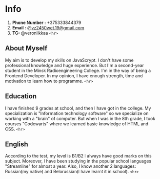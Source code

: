# __Info__
1. __Phone Number :__ +375333844379
1. __Email :__ @vz2450wet.19@gmail.com
1. __TG:__ @veroniikkaa
`<hr>`
## __About Myself__
My aim is to develop my skills on JavaScrypt. 
I don't have some professional knowledge and huge experience. But I'm a second-year student in the Minsk Radioengineering College.
I'm in the way of being a Frontend Developer.
In my opinion, I have enough strength, time and motivation to learn how to programme.
`<hr>`
## __Education__
I have finished 9 grades at school, and then I have got in the college.
My specialization is "Information technology software" so we specialize on working with a "brain" of computer.
But when I was in the 8th grade, I took courses "Codewarts" where we learned basic knowledge of HTML and CSS.
`<hr>`
## __English__
According to the test, my level is B1/B2
I always have good marks on this subject.
Moreover, I have been studying in the popular school languages "Streamline" for almost a year.
Also, I know another 2 languages: Russian(my native) and Belorussian(I have learnt it in school).
`<hr>`